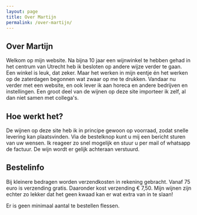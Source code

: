 ```yaml
---
layout: page
title: Over Martijn
permalink: /over-martijn/
---
```


## Over Martijn

Welkom op mijn website. Na bijna 10 jaar een wijnwinkel te hebben gehad in het centrum van Utrecht heb ik besloten op andere wijze verder te gaan. Een winkel is leuk, dat zeker. Maar het werken in mijn eentje én het werken op de zaterdagen begonnen wat zwaar op me te drukken. Vandaar nu verder met een website, en ook lever ik aan horeca en andere bedrijven en instellingen. Een groot deel van de wijnen op deze site importeer ik zelf, al dan niet samen met collega's.

## Hoe werkt het?

De wijnen op deze site heb ik in principe gewoon op voorraad, zodat snelle levering kan plaatsvinden. Via de bestelknop kunt u mij een bericht sturen van uw wensen. Ik reageer zo snel mogelijk en stuur u per mail of whatsapp de factuur. De wijn wordt er gelijk achteraan verstuurd.

## Bestelinfo

Bij kleinere bedragen worden verzendkosten in rekening gebracht. Vanaf 75 euro is verzending gratis. Daaronder kost verzending € 7,50. Mijn wijnen zijn echter zo lekker dat het geen kwaad kan er wat extra van in te slaan!

Er is geen minimaal aantal te bestellen flessen.
